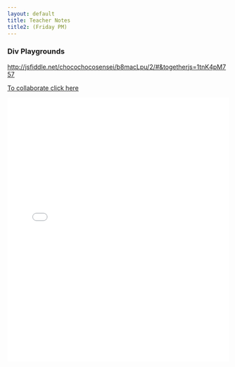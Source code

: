 ```yaml
---
layout: default
title: Teacher Notes
title2: (Friday PM) 
---
```


### Div Playgrounds
http://jsfiddle.net/chocochocosensei/b8macLpu/2/#&togetherjs=1tnK4pM757

[To collaborate click here](https://jsfiddle.net/chocochocosensei/b8macLpu/92/#&togetherjs=neHM0i0JU6)

   
<iframe width="100%" height="600" src="//jsfiddle.net/chocochocosensei/b8macLpu/92/embedded/html,css,result/" allowfullscreen="allowfullscreen" allowpaymentrequest frameborder="0"></iframe>